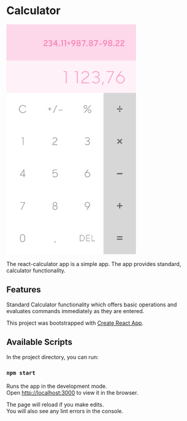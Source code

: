 # Calculator

![Calculator](./calc_mobile.png)

The react-calculator app is a simple app.
The app provides standard, calculator functionality.

## Features

Standard Calculator functionality which offers basic operations and evaluates commands immediately as they are entered.

This project was bootstrapped with [Create React App](https://github.com/facebook/create-react-app).

## Available Scripts

In the project directory, you can run:

### `npm start`

Runs the app in the development mode.<br>
Open [http://localhost:3000](http://localhost:3000) to view it in the browser.

The page will reload if you make edits.<br>
You will also see any lint errors in the console.

